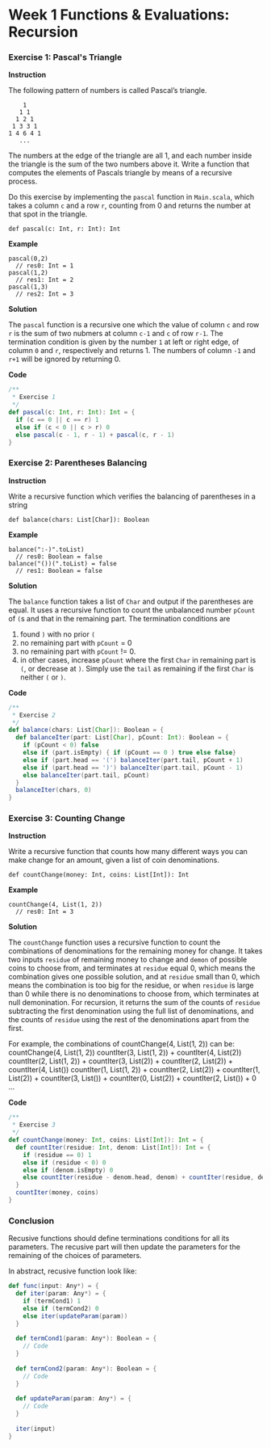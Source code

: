 Week 1 Functions & Evaluations: Recursion
=========================================

### Exercise 1: Pascal's Triangle

**Instruction**

The following pattern of numbers is called Pascal’s triangle.

```
    1
   1 1
  1 2 1
 1 3 3 1
1 4 6 4 1
   ...
```

The numbers at the edge of the triangle are all 1, and each number inside the triangle is the sum of the two numbers above it. Write a function that computes the elements of Pascals triangle by means of a recursive process.

Do this exercise by implementing the `pascal` function in `Main.scala`, which takes a column `c` and a row `r`, counting from 0 and returns the number at that spot in the triangle. 

	def pascal(c: Int, r: Int): Int

**Example**

	pascal(0,2)
	  // res0: Int = 1
	pascal(1,2)
	  // res1: Int = 2
	pascal(1,3)
	  // res2: Int = 3

**Solution**

The `pascal` function is a recursive one which the value of column `c` and row `r` is the sum of two nubmers at column `c-1` and `c` of row `r-1`. The termination condition is given by the number `1` at left or right edge, of column `0` and `r`, respectively and returns 1. The numbers of column `-1` and `r+1` will be ignored by returning 0.

**Code**

```scala
/**
 * Exercise 1
 */
def pascal(c: Int, r: Int): Int = {
  if (c == 0 || c == r) 1
  else if (c < 0 || c > r) 0
  else pascal(c - 1, r - 1) + pascal(c, r - 1)
}
```


### Exercise 2: Parentheses Balancing

**Instruction**

Write a recursive function which verifies the balancing of parentheses in a string

	def balance(chars: List[Char]): Boolean

**Example**

	balance(":-)".toList)
	  // res0: Boolean = false
	balance("())(".toList) = false
	  // res1: Boolean = false

**Solution**

The `balance` function takes a list of `Char` and output if the parentheses are equal. It uses a recursive function to count the unbalanced number `pCount` of `(`s and that in the remaining part. The termination conditions are 
1. found `)` with no prior `(`
2. no remaining part with `pCount` = 0
3. no remaining part with `pCount` != 0.
4. in other cases, increase `pCount` where the first `Char` in remaining part is `(`, or decrease at `)`. Simply use the `tail` as remaining if the first `Char` is neither `(` or `)`.

**Code**
	
```scala
/**
 * Exercise 2
 */
def balance(chars: List[Char]): Boolean = {
  def balanceIter(part: List[Char], pCount: Int): Boolean = {
    if (pCount < 0) false
    else if (part.isEmpty) { if (pCount == 0 ) true else false}
    else if (part.head == '(') balanceIter(part.tail, pCount + 1)
    else if (part.head == ')') balanceIter(part.tail, pCount - 1)
    else balanceIter(part.tail, pCount)
  }
  balanceIter(chars, 0)
}
```

### Exercise 3: Counting Change

**Instruction**

Write a recursive function that counts how many different ways you can make change for an amount, given a list of coin denominations.

	def countChange(money: Int, coins: List[Int]): Int
	
**Example**

	countChange(4, List(1, 2))
	  // res0: Int = 3

**Solution**

The `countChange` function uses a recursive function to count the combinations of denominations for the remaining money for change. It takes two inputs `residue` of remaining money to change and `demon` of possible coins to choose from, and terminates at `residue` equal 0, which means the combination gives one possible solution, and at `residue` small than 0, which means the combination is too big for the residue, or when `residue` is large than 0 while there is no denominations to choose from, which terminates at null demonination. For recursion, it returns the sum of the counts of `residue` subtracting the first denomination using the full list of denominations, and the counts of `residue` using the rest of the denominations apart from the first.

For example, the combinations of countChange(4, List(1, 2)) can be:
	countChange(4, List(1, 2))
	countIter(3, List(1, 2)) + countIter(4, List(2))
	countIter(2, List(1, 2)) + countIter(3, List(2)) + countIter(2, List(2)) + countIter(4, List())
	countIter(1, List(1, 2)) + countIter(2, List(2)) + countIter(1, List(2)) + countIter(3, List()) + countIter(0, List(2)) + countIter(2, List()) + 0
	...

**Code**

```scala
/**
 * Exercise 3
 */
def countChange(money: Int, coins: List[Int]): Int = {
  def countIter(residue: Int, denom: List[Int]): Int = {
    if (residue == 0) 1
    else if (residue < 0) 0
    else if (denom.isEmpty) 0
    else countIter(residue - denom.head, denom) + countIter(residue, denom.tail)
  }
  countIter(money, coins)
}
```

### Conclusion

Recusive functions should define terminations conditions for all its parameters. The recusive part will then update the parameters for the remaining of the choices of parameters.

In abstract, recusive function look like:

```scala
def func(input: Any*) = {
  def iter(param: Any*) = {
    if (termCond1) 1
    else if (termCond2) 0
    else iter(updateParam(param))
  }
  
  def termCond1(param: Any*): Boolean = {
    // Code
  }
  
  def termCond2(param: Any*): Boolean = {
    // Code
  }
  
  def updateParam(param: Any*) = {
    // Code
  }
  
  iter(input)
}
